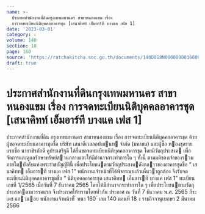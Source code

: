 ```yaml
---
name: >-
  ประกาศสำนักงานที่ดินกรุงเทพมหานคร สาขาหนองแขม เรื่อง
  การจดทะเบียนนิติบุคคลอาคารชุด [เสนาคิทท์ เอ็มอาร์ที บางแค เฟส 1]
date: '2023-03-01'
category: ง
volume: 140
section: 18
page: 160
source: 'https://ratchakitcha.soc.go.th/documents/140D018N0000000016000.pdf'
draft: true
---
```


# ประกาศสำนักงานที่ดินกรุงเทพมหานคร สาขาหนองแขม เรื่อง การจดทะเบียนนิติบุคคลอาคารชุด [เสนาคิทท์ เอ็มอาร์ที บางแค เฟส 1]

ประกาศสํานักงานที่ดิน กรุงเทพมหานคร สาขาหนองแขม เรื่อง การจดทะเบียนนิติบุคคลอาคารชุด ด้วย ผู้ขอจดทะเบียนอาคารชุดชื่อ บริษัท เสนาดีเวลลอปเมนท จํากัด (มหาชน) และผู้ซื้อ หองชุดรายแรกชื่อ นายวชิรภักดี คูประเสริฐดี ได้ยื่นขอจดทะเบียนนิติบุคคลอาคารชุด โดยมีวัตถุประสงค เพื่อจัดการและดูแลรักษาทรัพย์สวนกลางและให้มีอํานาจกระทําการใด ๆ ทั้งนี้ ตามมติของเจ้าของรวม ภายใตบังคับแห่งพระราชบัญญัตินี้ เพื่อประโยชนตามวัตถุประสงคดังกลาวของอาคารชุดชื่อ “ เสนาคิทท เอ็มอารที บางแค เฟส 1” พนักงานเจ้าหน้าที่ได้พิจารณาแล้วเห็นวาถูกต้อง จึงรับจดทะเบียนนิติบุคคลอาคารชุดชื่อ “ นิติบุคคลอาคารชุด เสนาคิทท เอ็มอารที บางแค เฟส 1” ทะเบียนเลขที่ 1/2565 เมื่อวันที่ 7 ธันวาคม 2565 โดยให้มีอํานาจกระทําการใด ๆ เพื่อประโยชนตามวัตถุประสงคตามวรรคแรก จึงประกาศให้ทราบโดยทั่วกัน ประกาศ ณ วันที่ 7 ธันวาคม พ.ศ. 2565 ภีระเดช แกวนอย พนักงานเจ้าหน้าที่ ้ หนา 160 ่ เลม 140 ตอนที่ 18 ง ราชกิจจานุเบกษา 2 มีนาคม 2566
